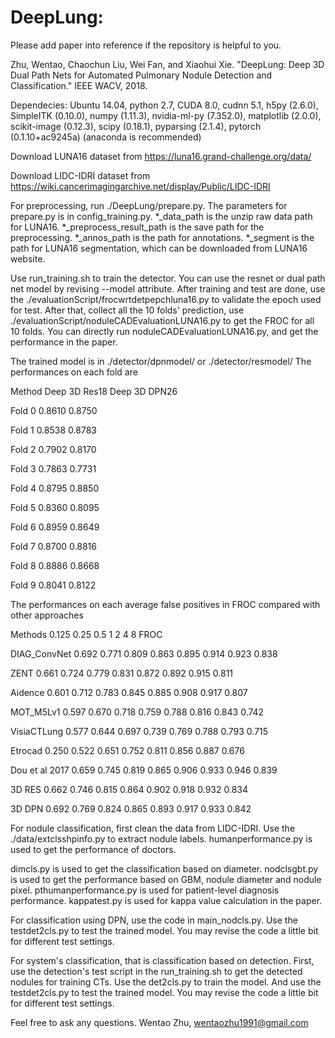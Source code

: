 # DeepLung:

Please add paper into reference if the repository is helpful to you.

Zhu, Wentao, Chaochun Liu, Wei Fan, and Xiaohui Xie. "DeepLung: Deep 3D Dual Path Nets for Automated Pulmonary Nodule Detection and Classification." IEEE WACV, 2018.

Dependecies: Ubuntu 14.04, python 2.7, CUDA 8.0, cudnn 5.1, h5py (2.6.0), SimpleITK (0.10.0), numpy (1.11.3), nvidia-ml-py (7.352.0), matplotlib (2.0.0), scikit-image (0.12.3), scipy (0.18.1), pyparsing (2.1.4), pytorch (0.1.10+ac9245a) (anaconda is recommended)

Download LUNA16 dataset from https://luna16.grand-challenge.org/data/

Download LIDC-IDRI dataset from https://wiki.cancerimagingarchive.net/display/Public/LIDC-IDRI

For preprocessing, run ./DeepLung/prepare.py. The parameters for prepare.py is in config_training.py. *_data_path is the unzip raw data path for LUNA16. *_preprocess_result_path is the save path for the preprocessing. *_annos_path is the path for annotations. *_segment is the path for LUNA16 segmentation, which can be downloaded from LUNA16 website.

Use run_training.sh to train the detector. You can use the resnet or dual path net model by revising --model attribute. After training and test are done, use the ./evaluationScript/frocwrtdetpepchluna16.py to validate the epoch used for test. After that, collect all the 10 folds' prediction, use ./evaluationScript/noduleCADEvaluationLUNA16.py to get the FROC for all 10 folds. You can directly run noduleCADEvaluationLUNA16.py, and get the performance in the paper.

The trained model is in ./detector/dpnmodel/ or ./detector/resmodel/
The performances on each fold are

Method	Deep 3D Res18	Deep 3D DPN26

Fold 0	0.8610	      0.8750

Fold 1	0.8538	      0.8783

Fold 2	0.7902      	0.8170

Fold 3	0.7863      	0.7731

Fold 4	0.8795	      0.8850

Fold 5	0.8360  	    0.8095

Fold 6	0.8959  	    0.8649

Fold 7	0.8700      	0.8816

Fold 8	0.8886	      0.8668

Fold 9	0.8041    	  0.8122

The performances on each average false positives in FROC compared with other approaches

Methods         0.125 0.25  0.5 1 2 4 8 FROC

DIAG_ConvNet    0.692 0.771 0.809 0.863 0.895 0.914 0.923 0.838

ZENT            0.661 0.724 0.779 0.831 0.872 0.892 0.915 0.811

Aidence         0.601 0.712 0.783 0.845 0.885 0.908 0.917 0.807

MOT_M5Lv1       0.597 0.670 0.718 0.759 0.788 0.816 0.843 0.742

VisiaCTLung     0.577 0.644 0.697 0.739 0.769 0.788 0.793 0.715

Etrocad         0.250 0.522 0.651 0.752 0.811 0.856 0.887 0.676

Dou et al 2017  0.659 0.745 0.819 0.865 0.906 0.933 0.946 0.839

3D RES          0.662 0.746 0.815 0.864 0.902 0.918 0.932 0.834

3D DPN          0.692 0.769 0.824 0.865 0.893 0.917 0.933 0.842

For nodule classification, first clean the data from LIDC-IDRI. Use the ./data/extclsshpinfo.py to extract nodule labels. humanperformance.py is used to get the performance of doctors. 

dimcls.py is used to get the classification based on diameter. nodclsgbt.py is used to get the performance based on GBM, nodule diameter and nodule pixel. pthumanperformance.py is used for patient-level diagnosis performance. kappatest.py is used for kappa value calculation in the paper.

For classification using DPN, use the code in main_nodcls.py. Use the testdet2cls.py to test the trained model. You may revise the code a little bit for different test settings.

For system's classification, that is classification based on detection. First, use the detection's test script in the run_training.sh to get the detected nodules for training CTs. Use the det2cls.py to train the model. And use the testdet2cls.py to test the trained model. You may revise the code a little bit for different test settings.

Feel free to ask any questions. Wentao Zhu, wentaozhu1991@gmail.com
